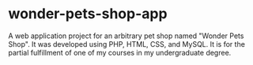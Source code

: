 # wonder-pets-shop-app
A web application project for an arbitrary pet shop named "Wonder Pets Shop". It was developed using PHP, HTML, CSS, and MySQL. It is for the partial fulfillment of one of my courses in my undergraduate degree.
